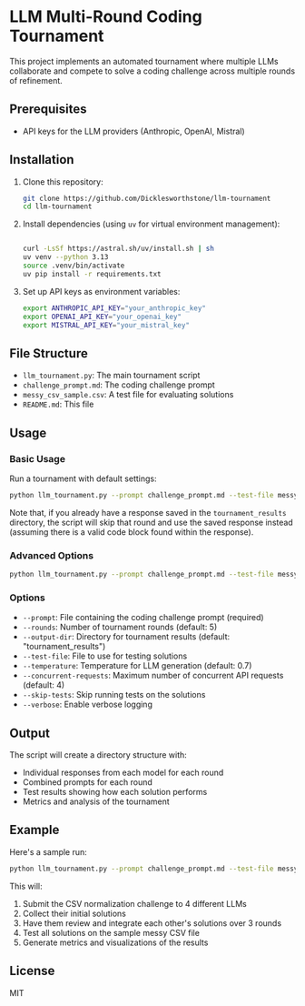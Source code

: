 # LLM Multi-Round Coding Tournament

This project implements an automated tournament where multiple LLMs collaborate and compete to solve a coding challenge across multiple rounds of refinement.

## Prerequisites

- API keys for the LLM providers (Anthropic, OpenAI, Mistral)

## Installation

1. Clone this repository:

   ```bash
   git clone https://github.com/Dicklesworthstone/llm-tournament
   cd llm-tournament
   ```

2. Install dependencies (using `uv` for virtual environment management):

   ```bash

   curl -LsSf https://astral.sh/uv/install.sh | sh
   uv venv --python 3.13                                                                                                                                                                                                                   ✔  base   at 04:42:14 AM 
   source .venv/bin/activate
   uv pip install -r requirements.txt
   ```

3. Set up API keys as environment variables:

   ```bash
   export ANTHROPIC_API_KEY="your_anthropic_key"
   export OPENAI_API_KEY="your_openai_key"
   export MISTRAL_API_KEY="your_mistral_key"
   ```

## File Structure

- `llm_tournament.py`: The main tournament script
- `challenge_prompt.md`: The coding challenge prompt
- `messy_csv_sample.csv`: A test file for evaluating solutions
- `README.md`: This file

## Usage

### Basic Usage

Run a tournament with default settings:

```bash
python llm_tournament.py --prompt challenge_prompt.md --test-file messy_csv_sample.csv
```

Note that, if you already have a response saved in the `tournament_results` directory, the script will skip that round and use the saved response instead (assuming there is a valid code block found within the response).

### Advanced Options

```bash
python llm_tournament.py --prompt challenge_prompt.md --test-file messy_csv_sample.csv --rounds 3 --temperature 0.8 --concurrent-requests 4 --verbose
```

### Options

- `--prompt`: File containing the coding challenge prompt (required)
- `--rounds`: Number of tournament rounds (default: 5)
- `--output-dir`: Directory for tournament results (default: "tournament_results")
- `--test-file`: File to use for testing solutions
- `--temperature`: Temperature for LLM generation (default: 0.7)
- `--concurrent-requests`: Maximum number of concurrent API requests (default: 4)
- `--skip-tests`: Skip running tests on the solutions
- `--verbose`: Enable verbose logging

## Output

The script will create a directory structure with:

- Individual responses from each model for each round
- Combined prompts for each round
- Test results showing how each solution performs
- Metrics and analysis of the tournament

## Example

Here's a sample run:

```bash
python llm_tournament.py --prompt challenge_prompt.md --test-file messy_csv_sample.csv --rounds 3
```

This will:

1. Submit the CSV normalization challenge to 4 different LLMs
2. Collect their initial solutions
3. Have them review and integrate each other's solutions over 3 rounds
4. Test all solutions on the sample messy CSV file
5. Generate metrics and visualizations of the results

## License

MIT
